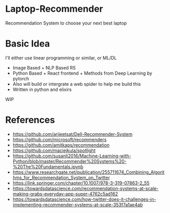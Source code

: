 # Laptop-Recommender
Recommendation System to choose your next best laptop

# Basic Idea 

I'll either use linear programming or similar, or ML/DL

- Image Based + NLP Based RS 
- Python Based + React frontend + Methods from Deep Learning by pytorch
- Also will build or intergrate a web spider to help me build this
- Written in python and elixirs

WIP
 
# References 
- https://github.com/arijeetsat/Dell-Recommender-System
- https://github.com/microsoft/recommenders
- https://github.com/amitkaps/recommendation
- https://github.com/maciejkula/spotlight
- https://github.com/susanli2016/Machine-Learning-with-Python/blob/master/Recommender%20Systems%20-%20The%20Fundamentals.ipynb
- https://www.researchgate.net/publication/255711674_Combining_Algorithms_for_Recommendation_System_on_Twitter
- https://link.springer.com/chapter/10.1007/978-3-319-07863-2_55
- https://towardsdatascience.com/recommendation-systems-at-scale-making-grabs-everyday-app-super-4762c5ad162
- https://towardsdatascience.com/how-twitter-does-it-challenges-in-implementing-recommender-systems-at-scale-353f7a1ae4ab
